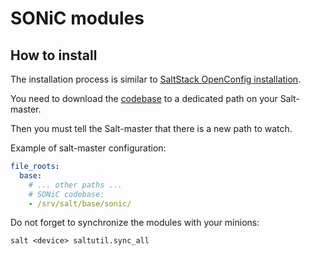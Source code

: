 # SONiC modules

## How to install

The installation process is similar to [SaltStack OpenConfig installation](/SaltStack-OpenConfig/installation.md).

You need to download the [codebase](https://github.com/criteo/sonic-saltstack) to a dedicated path on your Salt-master.

Then you must tell the Salt-master that there is a new path to watch.

Example of salt-master configuration:

```yaml
file_roots:
  base:
    # ... other paths ...
    # SONiC codebase:
    - /srv/salt/base/sonic/
```

Do not forget to synchronize the modules with your minions:

    salt <device> saltutil.sync_all

